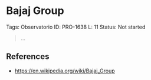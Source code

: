 # Bajaj Group

Tags: Observatorio
ID: PRO-1638
L: 11
Status: Not started

> …
> 

## References

- https://en.wikipedia.org/wiki/Bajaj_Group